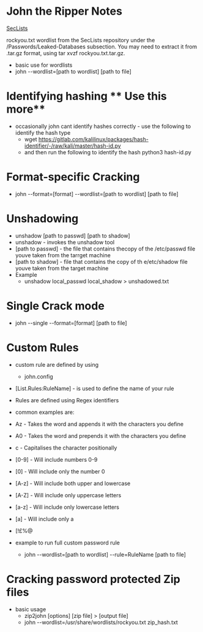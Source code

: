 # John the Ripper Notes
[SecLists](https://github.com/danielmiessler/SecLists)

>
rockyou.txt wordlist from the SecLists repository under the /Passwords/Leaked-Databases subsection. You may need to extract it from .tar.gz format, using tar xvzf rockyou.txt.tar.gz.
>

- basic use for wordlists
- john --wordlist=[path to wordlist] [path to file]

# Identifying hashing ** Use this more**
- occasionally john cant identify hashes correctly - use the following to identify the hash type
  - wget https://gitlab.com/kalilinux/packages/hash-identifier/-/raw/kali/master/hash-id.py
  - and then run the following to identify the hash
    python3 hash-id.py

# Format-specific Cracking
- john --format=[format] --wordlist=[path to wordlist] [path to file]

# Unshadowing
- unshadow [path to passwd] [path to shadow]
- unshadow - invokes the unshadow tool
- [path to passwd] - the file that contains thecopy of the /etc/passwd file youve taken from the tarrget machine
- [path to shadow] - file that contains the copy of th e/etc/shadow file youve taken from the target machine
 - Example
    - unshadow local_passwd local_shadow > unshadowed.txt

# Single Crack mode
- john --single --format=[format] [path to file]

# Custom Rules
- custom rule are defined by using 
  - john.config
- [List.Rules:RuleName] - is used to define the name of your rule

- Rules are defined using Regex identifiers
 - common examples are:
 - Az - Takes the word and appends it with the characters you define
- A0 - Takes the word and prepends it with the characters you define
- c - Capitalises the character positionally
- [0-9] - Will include numbers 0-9
- [0] - Will include only the number 0
- [A-z] - Will include both upper and lowercase
- [A-Z] - Will include only uppercase letters
- [a-z] - Will include only lowercase letters
- [a] - Will include only a
- [!£$%@] - Will include the symbols !£$%@

- example to run full custom password rule
  - john --wordlist=[path to wordlist] --rule=RuleName [path to file]

# Cracking password protected Zip files
- basic usage
  - zip2john [options] [zip file] > [output file]
  - john --wordlist=/usr/share/wordlists/rockyou.txt zip_hash.txt
